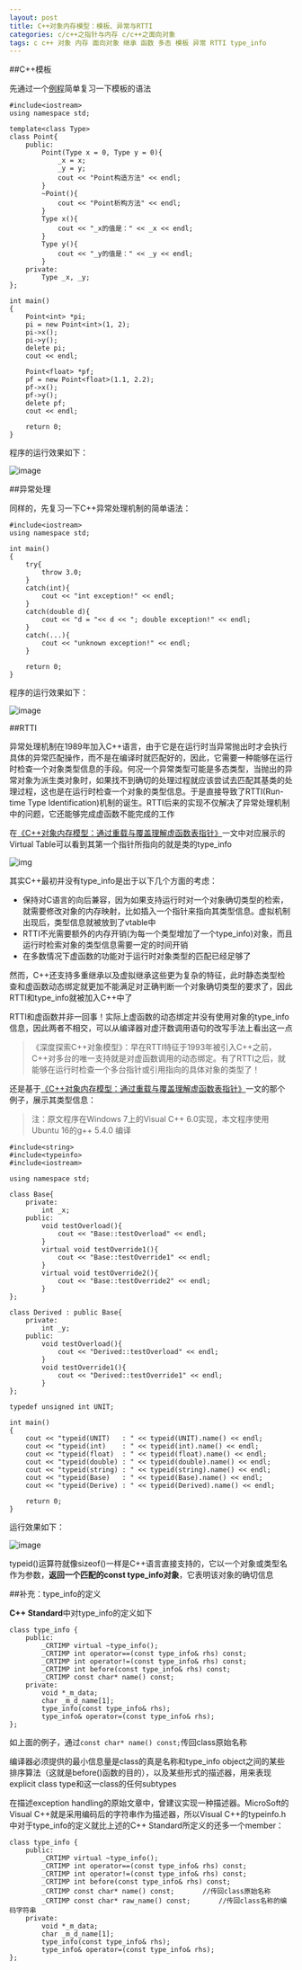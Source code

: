 ```yaml
---
layout: post
title: C++对象内存模型：模板、异常与RTTI
categories: c/c++之指针与内存 c/c++之面向对象
tags: c c++ 对象 内存 面向对象 继承 函数 多态 模板 异常 RTTI type_info
---
```


##C++模板

先通过一个[例程](../download/20161113/template.cpp.zip)简单复习一下模板的语法

```
#include<iostream>
using namespace std;

template<class Type>
class Point{
	public:
		Point(Type x = 0, Type y = 0){
			_x = x;
			_y = y;
			cout << "Point构造方法" << endl;
		}
		~Point(){
			cout << "Point析构方法" << endl;
		}
		Type x(){
			cout << "_x的值是：" << _x << endl;
		}
		Type y(){
			cout << "_y的值是：" << _y << endl;
		}
	private:
		Type _x, _y;
};

int main()
{
	Point<int> *pi;
	pi = new Point<int>(1, 2);
	pi->x();
	pi->y();
	delete pi;
	cout << endl;

	Point<float> *pf;
	pf = new Point<float>(1.1, 2.2);
	pf->x();
	pf->y();
	delete pf;
	cout << endl;

	return 0;
}
```

程序的运行效果如下：

![image](../media/image/2016-11-13/05.png)

##异常处理

同样的，先复习一下C++异常处理机制的简单语法：

```
#include<iostream>
using namespace std;

int main()
{
	try{
		throw 3.0;
	}
	catch(int){
		cout << "int exception!" << endl;
	}
	catch(double d){
		cout << "d = "<< d << "; double exception!" << endl;
	}
	catch(...){
		cout << "unknown exception!" << endl;
	}

	return 0;
}
```

程序的运行效果如下：

![image](../media/image/2016-11-13/06.png)

##RTTI

异常处理机制在1989年加入C++语言，由于它是在运行时当异常抛出时才会执行具体的异常匹配操作，而不是在编译时就匹配好的，因此，它需要一种能够在运行时检查一个对象类型信息的手段。何况一个异常类型可能是多态类型，当抛出的异常对象为派生类对象时，如果找不到确切的处理过程就应该尝试去匹配其基类的处理过程，这也是在运行时检查一个对象的类型信息。于是直接导致了RTTI(Run-time Type Identification)机制的诞生。RTTI后来的实现不仅解决了异常处理机制中的问题，它还能够完成虚函数不能完成的工作

在[《C++对象内存模型：通过重载与覆盖理解虚函数表指针》](http://www.xumenger.com/cpp-override-overload-20161106/)一文中对应展示的Virtual Table可以看到其第一个指针所指向的就是类的type_info

![img](../media/image/2016-11-06/02.png)

其实C++最初并没有type_info是出于以下几个方面的考虑：

* 保持对C语言的向后兼容，因为如果支持运行时对一个对象确切类型的检索，就需要修改对象的内存映射，比如插入一个指针来指向其类型信息。虚拟机制出现后，类型信息就被放到了vtable中
* RTTI不光需要额外的内存开销(为每一个类型增加了一个type_info)对象，而且运行时检索对象的类型信息需要一定的时间开销
* 在多数情况下虚函数的功能对于运行时对象类型的匹配已经足够了

然而，C++还支持多重继承以及虚拟继承这些更为复杂的特征，此时静态类型检查和虚函数动态绑定就更加不能满足对正确判断一个对象确切类型的要求了，因此RTTI和type\_info就被加入C++中了

RTTI和虚函数并非一回事！实际上虚函数的动态绑定并没有使用对象的type\_info信息，因此两者不相交，可以从编译器对虚汗数调用语句的改写手法上看出这一点

>《深度探索C++对象模型》：早在RTTI特征于1993年被引入C++之前，C++对多台的唯一支持就是对虚函数调用的动态绑定。有了RTTI之后，就能够在运行时检查一个多台指针或引用指向的具体对象的类型了！

还是基于[《C++对象内存模型：通过重载与覆盖理解虚函数表指针》](http://www.xumenger.com/cpp-override-overload-20161106/)一文的那个例子，展示其类型信息：

>注：原文程序在Windows 7上的Visual C++ 6.0实现，本文程序使用Ubuntu 16的g++ 5.4.0 编译

```
#include<string>
#include<typeinfo>
#include<iostream>

using namespace std;

class Base{
	private:
		int _x;
	public:
		void testOverload(){
			cout << "Base::testOverload" << endl;
		}
		virtual void testOverride1(){
			cout << "Base::testOverride1" << endl;
		}
		virtual void testOverride2(){
			cout << "Base::testOverride2" << endl;
		}
};

class Derived : public Base{
	private:
		int _y;
	public:
		void testOverload(){
			cout << "Derived::testOverload" << endl;
		}
		void testOverride1(){
			cout << "Derived::testOverride1" << endl;
		}
};

typedef unsigned int UNIT;

int main()
{
	cout << "typeid(UNIT)   : " << typeid(UNIT).name() << endl;
	cout << "typeid(int)    : " << typeid(int).name() << endl;
	cout << "typeid(float)  : " << typeid(float).name() << endl;
	cout << "typeid(double) : " << typeid(double).name() << endl;
	cout << "typeid(string) : " << typeid(string).name() << endl;
	cout << "typeid(Base)   : " << typeid(Base).name() << endl;
	cout << "typeid(Derive) : " << typeid(Derived).name() << endl;
	
	return 0;
}
```

运行效果如下：

![image](../media/image/2016-11-13/07.png)

typeid()运算符就像sizeof()一样是C++语言直接支持的，它以一个对象或类型名作为参数，**返回一个匹配的const type\_info对象**，它表明该对象的确切信息

##补充：type_info的定义

**C++ Standard**中对type\_info的定义如下

```
class type_info {
	public:
		_CRTIMP virtual ~type_info();
		_CRTIMP int operator==(const type_info& rhs) const;
		_CRTIMP int operator!=(const type_info& rhs) const;
		_CRTIMP int before(const type_info& rhs) const;
		_CRTIMP const char* name() const;
	private:
		void *_m_data;
		char _m_d_name[1];
		type_info(const type_info& rhs);
		type_info& operator=(const type_info& rhs);
};
```

如上面的例子，通过`const char* name() const;`传回class原始名称

编译器必须提供的最小信息量是class的真是名称和type\_info object之间的某些排序算法（这就是before()函数的目的），以及某些形式的描述器，用来表现explicit class type和这一class的任何subtypes

在描述exception handling的原始文章中，曾建议实现一种描述器。MicroSoft的Visual C++就是采用编码后的字符串作为描述器，所以Visual C++的typeinfo.h中对于type\_info的定义就比上述的C++ Standard所定义的还多一个member：

```
class type_info {
	public:
		_CRTIMP virtual ~type_info();
		_CRTIMP int operator==(const type_info& rhs) const;
		_CRTIMP int operator!=(const type_info& rhs) const;
		_CRTIMP int before(const type_info& rhs) const;
		_CRTIMP const char* name() const;		//传回class原始名称
		_CRTIMP const char* raw_name() const;		//传回class名称的编码字符串
	private:
		void *_m_data;
		char _m_d_name[1];
		type_info(const type_info& rhs);
		type_info& operator=(const type_info& rhs);
};
```
